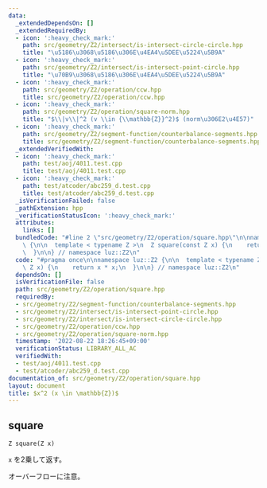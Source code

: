 ```yaml
---
data:
  _extendedDependsOn: []
  _extendedRequiredBy:
  - icon: ':heavy_check_mark:'
    path: src/geometry/Z2/intersect/is-intersect-circle-circle.hpp
    title: "\u5186\u3068\u5186\u306E\u4EA4\u5DEE\u5224\u5B9A"
  - icon: ':heavy_check_mark:'
    path: src/geometry/Z2/intersect/is-intersect-point-circle.hpp
    title: "\u70B9\u3068\u5186\u306E\u4EA4\u5DEE\u5224\u5B9A"
  - icon: ':heavy_check_mark:'
    path: src/geometry/Z2/operation/ccw.hpp
    title: src/geometry/Z2/operation/ccw.hpp
  - icon: ':heavy_check_mark:'
    path: src/geometry/Z2/operation/square-norm.hpp
    title: "$\\|v\\|^2 (v \\in {\\mathbb{Z}}^2)$ (norm\u306E2\u4E57)"
  - icon: ':heavy_check_mark:'
    path: src/geometry/Z2/segment-function/counterbalance-segments.hpp
    title: src/geometry/Z2/segment-function/counterbalance-segments.hpp
  _extendedVerifiedWith:
  - icon: ':heavy_check_mark:'
    path: test/aoj/4011.test.cpp
    title: test/aoj/4011.test.cpp
  - icon: ':heavy_check_mark:'
    path: test/atcoder/abc259_d.test.cpp
    title: test/atcoder/abc259_d.test.cpp
  _isVerificationFailed: false
  _pathExtension: hpp
  _verificationStatusIcon: ':heavy_check_mark:'
  attributes:
    links: []
  bundledCode: "#line 2 \"src/geometry/Z2/operation/square.hpp\"\n\nnamespace luz::Z2\
    \ {\n\n  template < typename Z >\n  Z square(const Z x) {\n    return x * x;\n\
    \  }\n\n} // namespace luz::Z2\n"
  code: "#pragma once\n\nnamespace luz::Z2 {\n\n  template < typename Z >\n  Z square(const\
    \ Z x) {\n    return x * x;\n  }\n\n} // namespace luz::Z2\n"
  dependsOn: []
  isVerificationFile: false
  path: src/geometry/Z2/operation/square.hpp
  requiredBy:
  - src/geometry/Z2/segment-function/counterbalance-segments.hpp
  - src/geometry/Z2/intersect/is-intersect-point-circle.hpp
  - src/geometry/Z2/intersect/is-intersect-circle-circle.hpp
  - src/geometry/Z2/operation/ccw.hpp
  - src/geometry/Z2/operation/square-norm.hpp
  timestamp: '2022-08-22 18:26:45+09:00'
  verificationStatus: LIBRARY_ALL_AC
  verifiedWith:
  - test/aoj/4011.test.cpp
  - test/atcoder/abc259_d.test.cpp
documentation_of: src/geometry/Z2/operation/square.hpp
layout: document
title: $x^2 (x \in \mathbb{Z})$
---
```


## square
```
Z square(Z x)
```

`x` を2乗して返す。

オーバーフローに注意。
